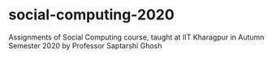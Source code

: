 # social-computing-2020
Assignments of Social Computing course, taught at IIT Kharagpur in Autumn Semester 2020 by Professor Saptarshi Ghosh
